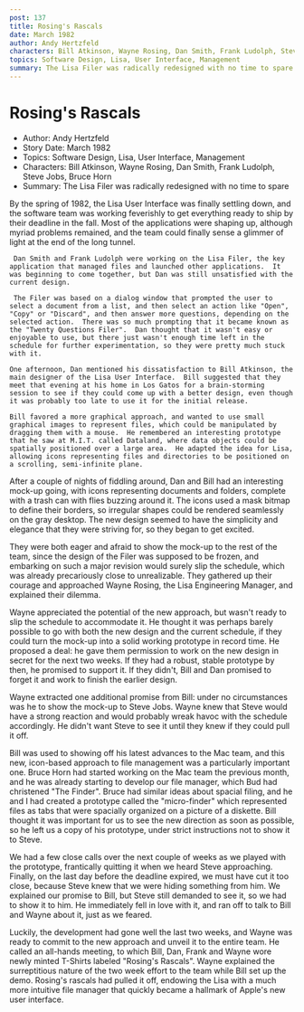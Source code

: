 ```yaml
---
post: 137
title: Rosing's Rascals
date: March 1982
author: Andy Hertzfeld
characters: Bill Atkinson, Wayne Rosing, Dan Smith, Frank Ludolph, Steve Jobs, Bruce Horn
topics: Software Design, Lisa, User Interface, Management
summary: The Lisa Filer was radically redesigned with no time to spare
---
```


# Rosing's Rascals
* Author: Andy Hertzfeld
* Story Date: March 1982
* Topics: Software Design, Lisa, User Interface, Management
* Characters: Bill Atkinson, Wayne Rosing, Dan Smith, Frank Ludolph, Steve Jobs, Bruce Horn
* Summary: The Lisa Filer was radically redesigned with no time to spare

By the spring of 1982, the Lisa User Interface was finally settling down, and the software team was working feverishly to get everything ready to ship by their deadline in the fall.  Most of the applications were shaping up, although myriad problems remained, and the team could finally sense a glimmer of light at the end of the long tunnel.


     Dan Smith and Frank Ludolph were working on the Lisa Filer, the key application that managed files and launched other applications.  It was beginning to come together, but Dan was still unsatisfied with the current design. 

     The Filer was based on a dialog window that prompted the user to select a document from a list, and then select an action like "Open", "Copy" or "Discard", and then answer more questions, depending on the selected action.  There was so much prompting that it became known as the "Twenty Questions Filer".  Dan thought that it wasn't easy or enjoyable to use, but there just wasn't enough time left in the schedule for further experimentation, so they were pretty much stuck with it.

    One afternoon, Dan mentioned his dissatisfaction to Bill Atkinson, the main designer of the Lisa User Interface.  Bill suggested that they meet that evening at his home in Los Gatos for a brain-storming session to see if they could come up with a better design, even though it was probably too late to use it for the initial release.

    Bill favored a more graphical approach, and wanted to use small graphical images to represent files, which could be manipulated by dragging them with a mouse.  He remembered an interesting prototype that he saw at M.I.T. called Dataland, where data objects could be spatially positioned over a large area.  He adapted the idea for Lisa, allowing icons representing files and directories to be positioned on a scrolling, semi-infinite plane.

   After a couple of nights of fiddling around, Dan and Bill had an interesting mock-up going, with icons representing documents and folders, complete with a trash can with flies buzzing around it.  The icons used a mask bitmap to define their borders, so irregular shapes could be rendered seamlessly on the gray desktop.  The new design seemed to have the simplicity and elegance that they were striving for, so they began to get excited.

  They were both eager and afraid to show the mock-up to the rest of the team, since the design of the Filer was supposed to be frozen, and embarking on such a major revision would surely slip the schedule, which was already precariously close to unrealizable.  They gathered up their courage and approached Wayne Rosing, the Lisa Engineering Manager, and explained their dilemma.

  Wayne appreciated the potential of the new approach, but wasn't ready to slip the schedule to accommodate it.  He thought it was perhaps barely possible to go with both the new design and the current schedule, if they could turn the mock-up into a solid working prototype in record time.  He proposed a deal:  he gave them permission to work on the new design in secret for the next two weeks.  If they had a robust, stable prototype by then, he promised to support it.  If they didn't, Bill and Dan promised to forget it and work to finish the earlier design.

 Wayne extracted one additional promise from Bill: under no circumstances was he to show the mock-up to Steve Jobs.  Wayne knew that Steve would have a strong reaction and would probably wreak havoc with the schedule accordingly.  He didn't want Steve to see it until they knew if they could pull it off.

Bill was used to showing off his latest advances to the Mac team, and this new, icon-based approach to file management was a particularly important one.  Bruce Horn had started working on the Mac team the previous month, and he was already starting to develop our file manager, which Bud had christened "The Finder".   Bruce had similar ideas about spacial filing, and he and I had created a prototype called the "micro-finder" which represented files as tabs that were spacially organized on a picture of a diskette.  Bill thought it was important for us to see the new direction as soon as possible, so he left us a copy of his prototype, under strict instructions not to show it to Steve.

We had a few close calls over the next couple of weeks as we played with the prototype, frantically quitting it when we heard Steve approaching.  Finally, on the last day before the deadline expired, we must have cut it too close, because Steve knew that we were hiding something from him.   We explained our promise to Bill, but Steve still demanded to see it, so we had to show it to him.   He immediately fell in love with it, and ran off to talk to Bill and Wayne about it, just as we feared.

Luckily, the development had gone well the last two weeks, and Wayne was ready to commit to the new approach and unveil it to the entire team.  He called an all-hands meeting, to which Bill, Dan, Frank and Wayne wore newly minted T-Shirts labeled "Rosing's Rascals".   Wayne explained the surreptitious nature of the two week effort to the team while Bill set up the demo.  Rosing's rascals had pulled it off, endowing the Lisa with a much more intuitive file manager that quickly became a hallmark of Apple's new user interface.


